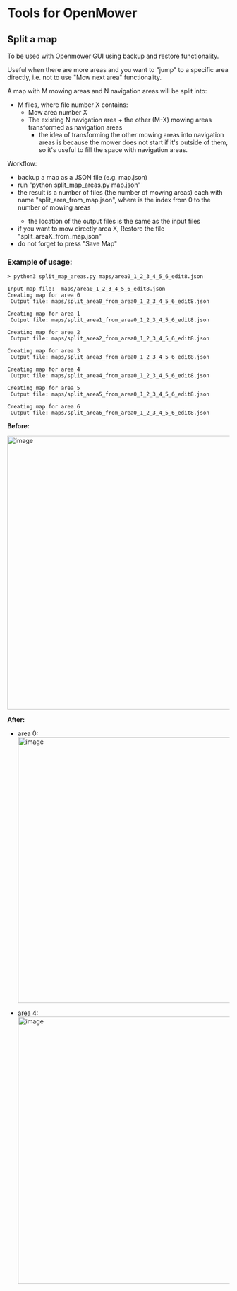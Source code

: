 # Tools for OpenMower
## Split a map

To be used with Openmower GUI using backup and restore functionality.

Useful when there are more areas and you want to "jump" to a specific area directly, i.e. not to use "Mow next area" functionality.

A map with M mowing areas and N navigation areas will be split into:
- M files, where file number X contains:
  - Mow area number X 
  - The existing N navigation area + the other (M-X) mowing areas transformed as navigation areas
     - the idea of transforming the other mowing areas into navigation areas is because the mower does not start if it's outside of them, so it's useful to fill the space with navigation areas.

Workflow:
- backup a map as a JSON file (e.g. map.json)
- run "python split_map_areas.py map.json"
- the result is a number of files (the number of mowing areas) each with name "split_area<X>_from_map.json", where <X> is the index from 0 to the number of mowing areas 
  - the location of the output files is the same as the input files
- if you want to mow directly area X, Restore the file "split_areaX_from_map.json"
- do not forget to press "Save Map"

### Example of usage:

```
> python3 split_map_areas.py maps/area0_1_2_3_4_5_6_edit8.json

Input map file:  maps/area0_1_2_3_4_5_6_edit8.json
Creating map for area 0
 Output file: maps/split_area0_from_area0_1_2_3_4_5_6_edit8.json

Creating map for area 1
 Output file: maps/split_area1_from_area0_1_2_3_4_5_6_edit8.json

Creating map for area 2
 Output file: maps/split_area2_from_area0_1_2_3_4_5_6_edit8.json

Creating map for area 3
 Output file: maps/split_area3_from_area0_1_2_3_4_5_6_edit8.json

Creating map for area 4
 Output file: maps/split_area4_from_area0_1_2_3_4_5_6_edit8.json

Creating map for area 5
 Output file: maps/split_area5_from_area0_1_2_3_4_5_6_edit8.json

Creating map for area 6
 Output file: maps/split_area6_from_area0_1_2_3_4_5_6_edit8.json
```
**Before:**

<img width="619" alt="image" src="https://github.com/lucianleahu/openmower-tools/assets/16760872/c07b933e-d387-4c4c-a117-b784c4aeaa06">

**After:**

- area 0:
  <img width="601" alt="image" src="https://github.com/lucianleahu/openmower-tools/assets/16760872/c230ffd2-3ff6-4dbb-9f90-d5e138fe6232">

- area 4:
  <img width="604" alt="image" src="https://github.com/lucianleahu/openmower-tools/assets/16760872/c6f07c25-3576-40f3-afac-9fa5443b1f4b">




